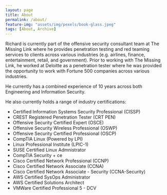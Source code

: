 ```yaml
---
layout: page
title: About
permalink: /about/
feature-img: "assets/img/pexels/book-glass.jpeg"
tags: [About, Archive]
---
```


Richard is currently part of the offensive security consultant team at The Missing Link where he provides penetration testing and red teaming services to clients across various industries (e.g. airlines, finance, entertainment, retail, and government). Prior to working with The Missing Link, he worked at Deloitte as a penetration tester where he was provided the opportunity to work with Fortune 500 companies across various industries.

He currently has a combined experience of 10 years across both Engineering and Information Security.

He also currently holds a range of industry certifications:
* Certified Information Systems Security Professional (CISSP)
* CREST Registered Penetration Tester (CRT PEN)
* Offensive Security Certified Expert (OSCE)
* Offensive Security Wireless Professional (OSWP)
* Offensive Security Certified Professional (OSCP)
* CompTIA Linux (Powered by LPI)
* Linux Professional Institute (LPIC-1)
* SUSE Certified Linux Admnistrator
* CompTIA Security + ce
* Cisco Certified Network Professional (CCNP)
* Cisco Certified Network Associate (CCNA)
* Cisco Certified Network Associate - Security (CCNA-Security)
* AWS Certified SysOps Administrator
* AWS Certified Solutions Architect 
* VMWare Certified Professional 5 - DCV
 
